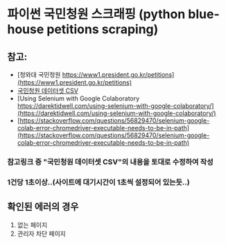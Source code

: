 # 파이썬 국민청원 스크래핑 (python blue-house petitions scraping)

## 참고:
  - [청와대 국민청원 https://www1.president.go.kr/petitions](https://www1.president.go.kr/petitions)
  - [국민청원 데이터셋 CSV](https://newhiwoong.github.io/%EA%B5%AD%EB%AF%BC%EC%B2%AD%EC%9B%90/%EA%B5%AD%EB%AF%BC%EC%B2%AD%EC%9B%90-%EB%8D%B0%EC%9D%B4%ED%84%B0%EC%85%8B)
  - [Using Selenium with Google Colaboratory https://darektidwell.com/using-selenium-with-google-colaboratory/](https://darektidwell.com/using-selenium-with-google-colaboratory/)
  - [https://stackoverflow.com/questions/56829470/selenium-google-colab-error-chromedriver-executable-needs-to-be-in-path](https://stackoverflow.com/questions/56829470/selenium-google-colab-error-chromedriver-executable-needs-to-be-in-path)
 
### 참고링크 중 "국민청원 데이터셋 CSV"의 내용을 토대로 수정하여 작성
### 1건당 1초이상..(사이트에 대기시간이 1초씩 설정되어 있는듯..)

## 확인된 에러의 경우 
1. 없는 페이지
2. 관리자 차단 페이지
